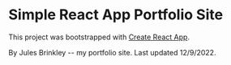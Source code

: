 # Simple React App Portfolio Site

This project was bootstrapped with [Create React App](https://github.com/facebook/create-react-app).

By Jules Brinkley -- my portfolio site. Last updated 12/9/2022.
